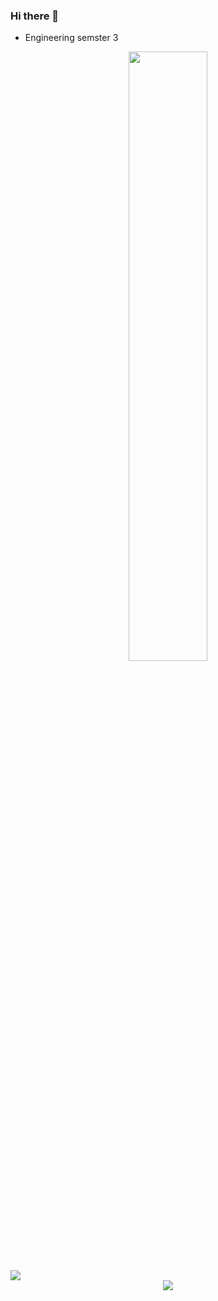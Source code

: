 
### Hi there 👋
- Engineering semster 3
<div align = "center">
<img style = "align:center;" width=50% src="https://user-images.githubusercontent.com/75431678/148881855-4fa0c814-d6bd-4d80-85c7-643d9a3eb636.gif">
 </div>

<!--
**thunder-007/thunder-007** is a ✨ _special_ ✨ repository because its `README.md` (this file) appears on your GitHub profile.

Here are some ideas to get you started:

- 🌱 I’m currently learning ...
- 👯 I’m looking to collaborate!
 on ...
- 🤔 I’m looking for help with ...
- 💬 Ask me about ...
- 📫 How to reach me: ...
- 😄 Pronouns: ...
- ⚡ Fun fact: ...
-->
<img src = "https://github-readme-stats.vercel.app/api/top-langs/?username=thunder-007&layout=compact&langs_count=999&include_all_commits=true&hide_progress=true&hide_border=true&theme=dark&hide=">
<div align = "center">
<img src="https://github-readme-stats.vercel.app/api?username=thunder-007&show_icons=true&theme=tokyonight">
<!--img src="https://github-readme-stats.vercel.app/api/top-langs/?username=thunder-007&layout=compact"-->
</div>

